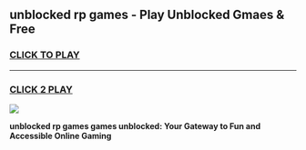 
## unblocked rp games - Play Unblocked Gmaes & Free
<h3>
<a href="https://premium.freeplayer.one?title=unblocked_rp_games&ref=20F">CLICK TO PLAY</a></h3>
<hr>

<h3>
<a href="https://premium.freeplayer.one?title=unblocked_rp_games&ref=20F">CLICK 2 PLAY</a>
  
</h3>

<a href="https://premium.freeplayer.one?title=unblocked_rp_games&ref=20F/"><img src="https://clearcache.store/games.png"></a>


**unblocked rp games games unblocked: Your Gateway to Fun and Accessible Online Gaming**
